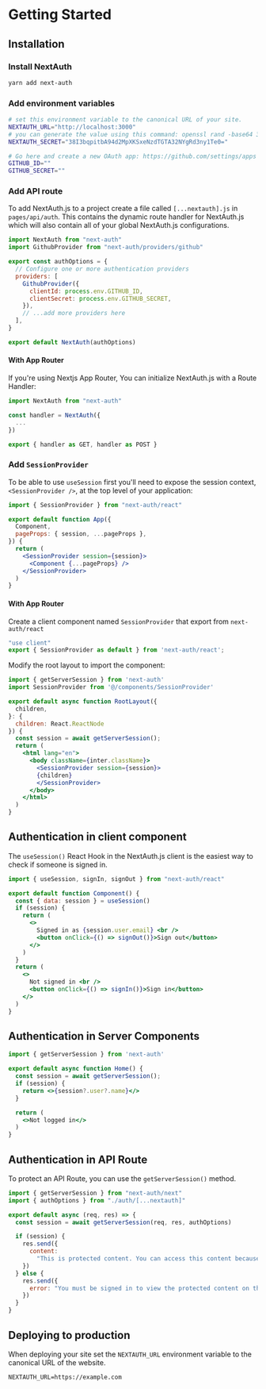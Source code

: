 # Getting Started

## Installation

### Install NextAuth

```bash npm2yarn2pnpm
yarn add next-auth
```

### Add environment variables

```sh title=".env.local"
# set this environment variable to the canonical URL of your site.
NEXTAUTH_URL="http://localhost:3000"
# you can generate the value using this command: openssl rand -base64 32
NEXTAUTH_SECRET="38I3bqpitbA94d2MpXKSxeNzdTGTA32NYgRd3ny1Te0="

# Go here and create a new OAuth app: https://github.com/settings/apps
GITHUB_ID=""
GITHUB_SECRET=""
```

### Add API route

To add NextAuth.js to a project create a file called `[...nextauth].js` in `pages/api/auth`. This contains the dynamic route handler for NextAuth.js which will also contain all of your global NextAuth.js configurations.

```javascript title="pages/api/auth/[...nextauth].js" showLineNumbers
import NextAuth from "next-auth"
import GithubProvider from "next-auth/providers/github"

export const authOptions = {
  // Configure one or more authentication providers
  providers: [
    GithubProvider({
      clientId: process.env.GITHUB_ID,
      clientSecret: process.env.GITHUB_SECRET,
    }),
    // ...add more providers here
  ],
}

export default NextAuth(authOptions)
```

#### With App Router

If you're using Nextjs App Router, You can initialize NextAuth.js with a Route Handler:

```javascript title="/app/api/auth/[...nextauth]/route.ts"
import NextAuth from "next-auth"

const handler = NextAuth({
  ...
})

export { handler as GET, handler as POST }
```


### Add `SessionProvider`

To be able to use `useSession` first you'll need to expose the session context, `<SessionProvider />`, at the top level of your application:

```jsx title="pages/_app.jsx" showLineNumbers
import { SessionProvider } from "next-auth/react"

export default function App({
  Component,
  pageProps: { session, ...pageProps },
}) {
  return (
    <SessionProvider session={session}>
      <Component {...pageProps} />
    </SessionProvider>
  )
}
```

#### With App Router

Create a client component named `SessionProvider` that export 
from `next-auth/react`

```jsx title="components/SessionProvider.ts"
"use client"
export { SessionProvider as default } from 'next-auth/react';
```

Modify the root layout to import the component:

```jsx title="app/layout.tsx"
import { getServerSession } from 'next-auth'
import SessionProvider from '@/components/SessionProvider'

export default async function RootLayout({
  children,
}: {
  children: React.ReactNode
}) {
  const session = await getServerSession();
  return (
    <html lang="en">
      <body className={inter.className}>
        <SessionProvider session={session}>
        {children}
        </SessionProvider>
      </body>
    </html>
  )
}
```

## Authentication in client component

The `useSession()` React Hook in the NextAuth.js client is 
the easiest way to check if someone is signed in.

```jsx title="components/login-btn.jsx" showLineNumbers
import { useSession, signIn, signOut } from "next-auth/react"

export default function Component() {
  const { data: session } = useSession()
  if (session) {
    return (
      <>
        Signed in as {session.user.email} <br />
        <button onClick={() => signOut()}>Sign out</button>
      </>
    )
  }
  return (
    <>
      Not signed in <br />
      <button onClick={() => signIn()}>Sign in</button>
    </>
  )
}
```


## Authentication in Server Components

```jsx title="pages/api/restricted.js" showLineNumbers
import { getServerSession } from 'next-auth'

export default async function Home() {
  const session = await getServerSession();
  if (session) {
    return <>{session?.user?.name}</>
  }

  return (
    <>Not logged in</>
  )
}
```


## Authentication in API Route

To protect an API Route, you can use the `getServerSession()` method.

```javascript title="pages/api/restricted.js" showLineNumbers
import { getServerSession } from "next-auth/next"
import { authOptions } from "./auth/[...nextauth]"

export default async (req, res) => {
  const session = await getServerSession(req, res, authOptions)

  if (session) {
    res.send({
      content:
        "This is protected content. You can access this content because you are signed in.",
    })
  } else {
    res.send({
      error: "You must be signed in to view the protected content on this page.",
    })
  }
}
```


## Deploying to production

When deploying your site set the `NEXTAUTH_URL` environment variable to the canonical URL of the website.

```
NEXTAUTH_URL=https://example.com
```